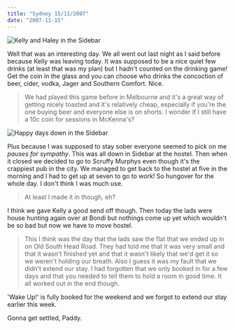 ```yaml
---
title: "Sydney 15/11/2007"
date: "2007-11-15"
---
```

![Kelly and Haley in the Sidebar](/images/20071115_005054_australia_paddy_0071.jpg "Kelly and Haley in the Sidebar")

Well that was an interesting day. We all went out last night as I said before because Kelly was leaving today. It was supposed to be a nice quiet few drinks (at least that was my plan) but I hadn't counted on the drinking game! Get the coin in the glass and you can choose who drinks the concoction of beer, cider, vodka, Jager and Southern Comfort. Nice. 
> We had played this game before in Melbourne and it's a great way of getting nicely toasted and it's relatively cheap, especially if you're the one buying beer and everyone else is on shorts. I wonder if I still have a 10c coin for sessions in McKenna's?

![Happy days down in the Sidebar](/images/PB150309.JPG "Happy days down in the Sidebar")

Plus because I was supposed to stay sober everyone seemed to pick on me *pauses for sympathy*. This was all down in Sidebar at the hostel. Then when it closed we decided to go to Scruffy Murphys even though it's the crappiest pub in the city. We managed to get back to the hostel at five in the morning and I had to get up at seven to go to work! So hungover for the whole day. I don't think I was much use. 
> At least I made it in though, eh?

I think we gave Kelly a good send off though. Then today the lads were house hunting again over at Bondi but nothings come up yet which wouldn't be so bad but now we have to move hostel. 
> This I think was the day that the lads saw the flat that we ended up in on Old South Head Road. They had told me that it was very small and that it wasn't finished yet and that it wasn't likely that we'd get it so we weren't holding our breath. Also I guess it was my fault that we didn't extend our stay. I had forgotten that we only booked in for a few days and that you needed to tell them to hold a room in good time. It all worked out in the end though.

'Wake Up!' is fully booked for the weekend and we forgot to extend our stay earlier this week.

Gonna get settled,
Paddy.